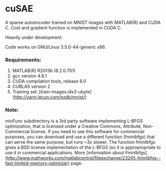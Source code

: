 cuSAE
=====

A sparse autoencoder trained on MNIST images with MATLAB(R) and CUDA C. Cost 
and gradient function is implemented in CUDA C.

Heavily under development.

Code works on GNU/Linux 3.5.0-44-generic x86.


### Requirements:

1. MATLAB(R) R2013b (8.2.0.701)
2. gcc version 4.8.1
3. CUDA compilation tools, release 6.0
4. CUBLAS version 2
5. Training set: [train-images.idx3-ubyte] (http://yann.lecun.com/exdb/mnist/)


### Note:

minFunc subdirectory is a 3rd party software implementing L-BFGS optimization,
that is licensed under a Creative Commons, Attribute, Non-Commercial license. 
If you need to use this software for commercial purposes, you can download and
use a different function (fminlbfgs) that can serve the same purpose, but runs
~3x slower. The function fminlbfgs gives a BSD license implementation of the 
L-BFGS (so it is appropropriate to use it in commercial applications. More 
[information about Fminlbfgs] (http://www.mathworks.com/matlabcentral/fileexchange/23245-fminlbfgs--fast-limited-memory-optimizer) 
page.
